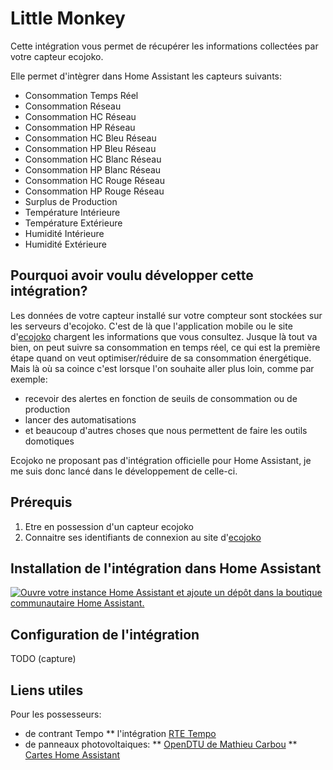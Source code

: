 # Little Monkey

Cette intégration vous permet de récupérer les informations collectées par votre capteur ecojoko.

Elle permet d'intègrer dans Home Assistant les capteurs suivants:

* Consommation Temps Réel
* Consommation Réseau
* Consommation HC Réseau
* Consommation HP Réseau
* Consommation HC Bleu Réseau
* Consommation HP Bleu Réseau
* Consommation HC Blanc Réseau
* Consommation HP Blanc Réseau
* Consommation HC Rouge Réseau
* Consommation HP Rouge Réseau
* Surplus de Production
* Température Intérieure
* Température Extérieure
* Humidité Intérieure
* Humidité Extérieure

## Pourquoi avoir voulu développer cette intégration?

Les données de votre capteur installé sur votre compteur sont stockées sur les serveurs d'ecojoko. C'est de là que l'application mobile ou le site d'[ecojoko](https://service.ecojoko.com/) chargent les informations que vous consultez.
Jusque là tout va bien, on peut suivre sa consommation en temps réel, ce qui est la première étape quand on veut optimiser/réduire de sa consommation énergétique.
Mais là où sa coince c'est lorsque l'on souhaite aller plus loin, comme par exemple:

* recevoir des alertes en fonction de seuils de consommation ou de production
* lancer des automatisations
* et beaucoup d'autres choses que nous permettent de faire les outils domotiques

Ecojoko ne proposant pas d'intégration officielle pour Home Assistant, je me suis donc lancé dans le développement de celle-ci.

## Prérequis

1. Etre en possession d'un capteur ecojoko
1. Connaitre ses identifiants de connexion au site d'[ecojoko](https://service.ecojoko.com/)

## Installation de l'intégration dans Home Assistant

[![Ouvre votre instance Home Assistant et ajoute un dépôt dans la boutique communautaire Home Assistant.](https://my.home-assistant.io/badges/hacs_repository.svg)](https://my.home-assistant.io/redirect/hacs_repository/?owner=jmcruvellier&repository=little_monkey&category=integration)

## Configuration de l'intégration

TODO (capture)

## Liens utiles
Pour les possesseurs:
* de contrant Tempo
** l'intégration [RTE Tempo](https://github.com/hekmon/rtetempo)
* de panneaux photovoltaiques:
** [OpenDTU de Mathieu Carbou](https://docs.google.com/document/u/0/d/e/2PACX-1vRaGy2E91kmr014nAi-rfvNxdpZqR6lFIXln1kMKg_T6_YWh72ZNLnwXHxUjQQexczNPZR3GftG7w-r/pub?pli=1)
** [Cartes Home Assistant](https://gist.github.com/mathieucarbou/70539ced8f330be6205a91897ea1c639#opendtu--home-assistant)
